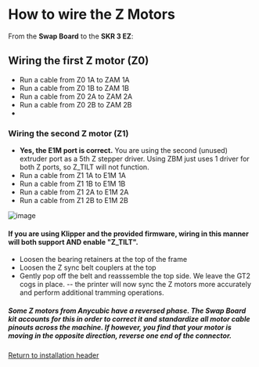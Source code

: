 # How to wire the Z Motors

From the **Swap Board** to the **SKR 3 EZ**:

## Wiring the first Z motor (Z0)
- Run a cable from Z0 1A to ZAM 1A
- Run a cable from Z0 1B to ZAM 1B
- Run a cable from Z0 2A to ZAM 2A
- Run a cable from Z0 2B to ZAM 2B
- 
### Wiring the second Z motor (Z1)
- **Yes, the E1M port is correct.** You are using the second (unused) extruder port as a 5th Z stepper driver. Using ZBM just uses 1 driver for both Z ports, so Z_TILT will not function.
- Run a cable from Z1 1A to E1M 1A
- Run a cable from Z1 1B to E1M 1B
- Run a cable from Z1 2A to E1M 2A
- Run a cable from Z1 2B to E1M 2B

![image](https://github.com/smartwareio/SWIO-Kobra-Max-Adapter-Kit/assets/139072083/14af0b97-c375-4c78-b4f5-df8d592d491f)

#### If you are using Klipper and the provided firmware, wiring in this manner will both support AND enable "Z_TILT".
- Loosen the bearing retainers at the top of the frame
- Loosen the Z sync belt couplers at the top
- Gently pop off the belt and reasssemble the top side. We leave the GT2 cogs in place.
-- the printer will now sync the Z motors more accurately and perform additional tramming operations.

##### Some Z motors from Anycubic have a reversed phase. The Swap Board kit accounts for this in order to correct it and standardize all motor cable pinouts across the machine. If however, you find that your motor is moving in the opposite direction, reverse one end of the connector.

[Return to installation header](https://github.com/smartwareio/SWIO-Kobra-Max-Adapter-Kit/blob/main/README.md#wiring-the-swap-board)
